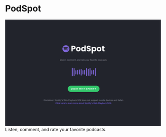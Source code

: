 # PodSpot
![PodSpot](https://github.com/jasontech1998/spotify-comment-app/blob/master/public/landingPage.png.png)
 Listen, comment, and rate your favorite podcasts.
